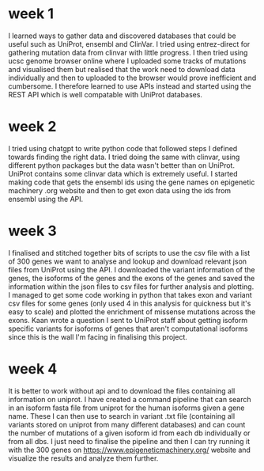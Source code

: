 # week 1
I learned ways to gather data and discovered databases that could be useful such as UniProt, ensembl and ClinVar. I tried using entrez-direct for gathering mutation data from clinvar with little progress.
I then tried using ucsc genome browser online where I uploaded some tracks of mutations and visualised them but realised that the work need to download data individually
and then to uploaded to the browser would prove inefficient and cumbersome. I therefore learned to use APIs instead and started using the REST API which is well compatable
with UniProt databases.
# week 2
I tried using chatgpt to write python code that followed steps I defined towards finding the right data. I tried doing the same with clinvar, using different python packages
but the data wasn't better than on UniProt. UniProt contains some clinvar data which is extremely useful.
I started making code that gets the ensembl ids using the gene names on epigenetic machinery .org website and then to get exon data using the ids from ensembl using the API.
# week 3
I finalised and stitched together bits of scripts to use the csv file with a list of 300 genes we want to analyse and lookup and download relevant json files from UniProt using the API.
I downloaded the variant information of the genes, the isoforms of the genes and the exons of the genes and saved the information within the json files to csv files for further analysis and plotting.
I managed to get some code working in python that takes exon and variant csv files for some genes (only used 4 in this analysis for quickness but it's easy to scale) and plotted the enrichment of missense
mutations across the exons.
Kaan wrote a question I sent to UniProt staff about getting isoform specific variants for isoforms of genes that aren't computational isoforms since this is the wall I'm facing in finalising this project.
# week 4
It is better to work without api and to download the files containing all information on uniprot.
I have created a command pipeline that can search in an isoform fasta file from uniprot for the human isoforms given a gene name.
These I can then use to search in variant .txt file (containing all variants stored on uniprot from many different databases) and can count the number of mutations of a given isoform id from each db individually or from all dbs.
I just need to finalise the pipeline and then I can try running it with the 300 genes on https://www.epigeneticmachinery.org/ website and visualize the results and analyze them further.
